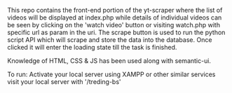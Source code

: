 This repo contains the front-end portion of the yt-scraper where the list of videos will be displayed at index.php
while details of individual videos can be seen by clicking on the 'watch video' button or
visiting watch.php with specific url as param in the uri. 
The scrape button is used to run the python script API which will scrape and store the data into the database.
Once clicked it will enter the loading state till the task is finished.

Knowledge of HTML, CSS & JS has been used along with semantic-ui.

To run:
  Activate your local server using XAMPP or other similar services
  visit your local server with '/treding-bs'
